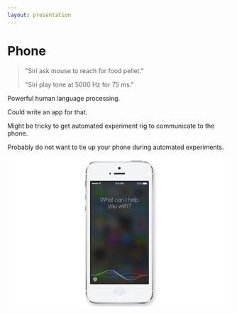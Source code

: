 ```yaml
---
layout: presentation
---
```


# [](#header-1) Phone

> "Siri ask mouse to reach for food pellet."
>
> "Siri play tone at 5000 Hz for 75 ms."

Powerful human language processing.

Could write an app for that.

Might be tricky to get automated experiment rig to communicate to the phone.

Probably do not want to tie up your phone during automated experiments.

[![](assets/img/phone.png)](computer)
